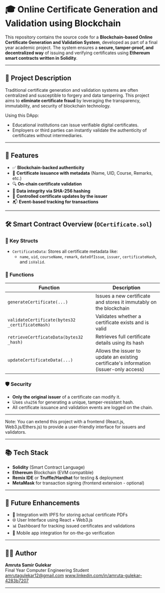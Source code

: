 # 🎓 Online Certificate Generation and Validation using Blockchain

This repository contains the source code for a **Blockchain-based Online Certificate Generation and Validation System**, developed as part of a final year academic project. The system ensures a **secure, tamper-proof, and decentralized way** of issuing and verifying certificates using **Ethereum smart contracts written in Solidity**.

---

## 📌 Project Description

Traditional certificate generation and validation systems are often centralized and susceptible to forgery and data tampering. This project aims to **eliminate certificate fraud** by leveraging the transparency, immutability, and security of blockchain technology.

Using this DApp:
- Educational institutions can issue verifiable digital certificates.
- Employers or third parties can instantly validate the authenticity of certificates without intermediaries.

---

## 🚀 Features

- ✅ **Blockchain-backed authenticity**
- 🧾 **Certificate issuance with metadata** (Name, UID, Course, Remarks, etc.)
- 🔍 **On-chain certificate validation**
- 🔐 **Data integrity via SHA-256 hashing**
- 🔄 **Controlled certificate updates by the issuer**
- 📬 **Event-based tracking for transactions**

---

## 🛠️ Smart Contract Overview (`OCertificate.sol`)

### 🔧 Key Structs
- `CertificateData`: Stores all certificate metadata like:
  - `name`, `uid`, `courseName`, `remark`, `dateOfIssue`, `issuer`, `certificateHash`, and `isValid`.

### 🔑 Functions

| Function | Description |
|---------|-------------|
| `generateCertificate(...)` | Issues a new certificate and stores it immutably on the blockchain |
| `validateCertificate(bytes32 _certificateHash)` | Validates whether a certificate exists and is valid |
| `retrieveCertficateData(bytes32 _hash)` | Retrieves full certificate details using its hash |
| `updateCertificateData(...)` | Allows the issuer to update an existing certificate's information (issuer-only access) |

### 🛡️ Security
- **Only the original issuer** of a certificate can modify it.
- Uses `sha256` for generating a unique, tamper-resistant hash.
- All certificate issuance and validation events are logged on the chain.

---
Note: You can extend this project with a frontend (React.js, Web3.js/Ethers.js) to provide a user-friendly interface for issuers and validators.

---

## 📚 Tech Stack

- **Solidity** (Smart Contract Language)
- **Ethereum** Blockchain (EVM compatible)
- **Remix IDE** or **Truffle/Hardhat** for testing & deployment
- **MetaMask** for transaction signing (frontend extension - optional)

---

## 📢 Future Enhancements

- 🔗 Integration with IPFS for storing actual certificate PDFs
- 🌐 User Interface using React + Web3.js
- 📊 Dashboard for tracking issued certificates and validations
- 📱 Mobile app integration for on-the-go verification

---

## 👨‍🎓 Author

**Amruta Samir Gulekar**  
Final Year Computer Engineering Student  
amrutagulekar12@gmail.com
www.linkedin.com/in/amruta-gulekar-4283b7207

---



